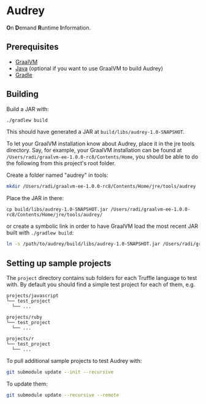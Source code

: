 Audrey
======

**O**n **D**emand **R**untime **I**nformation.

Prerequisites
-------------

* [GraalVM](https://www.graalvm.org/downloads/)
* [Java](https://www.java.com/en/download/) (optional if you want to use GraalVM
    to build Audrey)
* [Gradle](https://gradle.org/install/)

Building
--------

Build a JAR with:

```bash
./gradlew build
```

This should have generated a JAR at `build/libs/audrey-1.0-SNAPSHOT`.

To let your GraalVM installation know about Audrey, place it in the jre tools
directory. Say, for example, your GraalVM installation can be found at
`/Users/radi/graalvm-ee-1.0.0-rc8/Contents/Home`, you should be able to do the
following from this project's root folder.

Create a folder named "audrey" in tools:

```bash
mkdir /Users/radi/graalvm-ee-1.0.0-rc8/Contents/Home/jre/tools/audrey
```

Place the JAR in there:

```
cp build/libs/audrey-1.0-SNAPSHOT.jar /Users/radi/graalvm-ee-1.0.0-rc8/Contents/Home/jre/tools/audrey/
```

or create a symbolic link in order to have GraalVM load the most recent JAR
built with `./gradlew build`:

```bash
ln -s /path/to/audrey/build/libs/audrey-1.0-SNAPSHOT.jar /Users/radi/graalvm-ee-1.0.0-rc8/Contents/Home/jre/tools/audrey/audrey.jar
```

Setting up sample projects
--------------------------

The `project` directory contains sub folders for each Truffle language to test
with. By default you should find a simple test project for each of them, e.g.

```
projects/javascript
└── test_project
  └── ...

projects/ruby
└── test_project
  └── ...

projects/r
└── test_project
  └── ...
```

To pull additional sample projects to test Audrey with:

```bash
git submodule update --init --recursive
```

To update them:

```bash
git submodule update --recursive --remote
```
